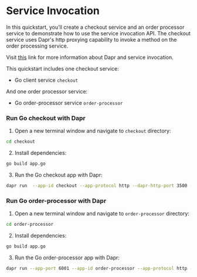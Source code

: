 # Service Invocation

In this quickstart, you'll create a checkout service and an order processor service to demonstrate how to use the service invocation API. The checkout service uses Dapr's http proxying capability to invoke a method on the order processing service.

Visit [this](https://docs.dapr.io/developing-applications/building-blocks/service-invocation/) link for more information about Dapr and service invocation.

This quickstart includes one checkout service:

- Go client service `checkout` 

And one order processor service: 
 
- Go order-processor service `order-processor`

### Run Go checkout with Dapr

1. Open a new terminal window and navigate to `checkout` directory: 

```bash
cd checkout
```

2. Install dependencies: 

<!-- STEP
name: Install Go dependencies
working_dir: ./checkout
-->

```bash
go build app.go
```

3. Run the Go checkout app with Dapr: 
    
```bash
dapr run  --app-id checkout --app-protocol http --dapr-http-port 3500 -- go run app.go
```

<!-- END_STEP -->
### Run Go order-processor with Dapr

1. Open a new terminal window and navigate to `order-processor` directory: 

```bash
cd order-processor
```

2. Install dependencies: 

<!-- STEP
name: Install Go dependencies
working_dir: ./order-processor
-->

```bash
go build app.go
```

3. Run the Go order-processor app with Dapr: 

```bash
dapr run --app-port 6001 --app-id order-processor --app-protocol http --dapr-http-port 3501 -- go run app.go
```

<!-- END_STEP -->
